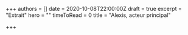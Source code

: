 +++
authors = []
date = 2020-10-08T22:00:00Z
draft = true
excerpt = "Extrait"
hero = ""
timeToRead = 0
title = "Alexis, acteur principal"

+++
